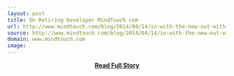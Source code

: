 ```yaml
---
layout: post
title: On Retiring Developer MindTouch com
url: http://www.mindtouch.com/blog/2014/04/14/in-with-the-new-out-with-the-old-retiring-developer-mindtouch-com/
source: http://www.mindtouch.com/blog/2014/04/14/in-with-the-new-out-with-the-old-retiring-developer-mindtouch-com/
domain: www.mindtouch.com
image: 
---
```


<p></p>
<center><p><a href="http://www.mindtouch.com/blog/2014/04/14/in-with-the-new-out-with-the-old-retiring-developer-mindtouch-com/" style='padding:25px; font-sze:18px; font-weight: bold;'>Read Full Story</a></p></center>
